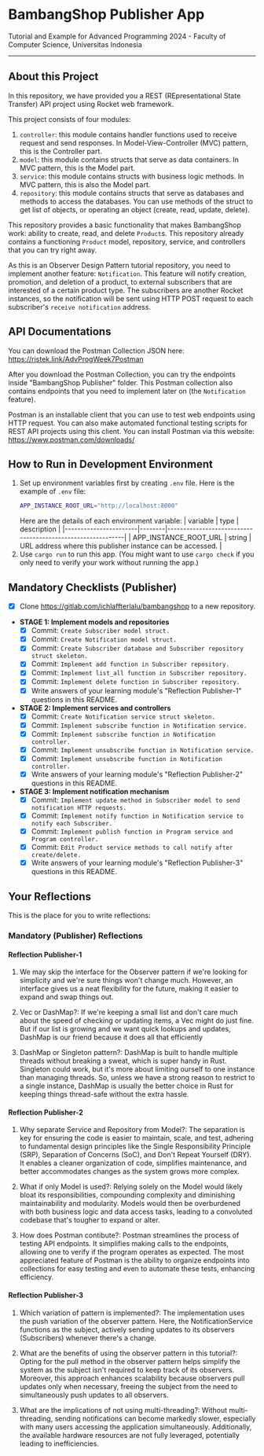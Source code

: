 # BambangShop Publisher App
Tutorial and Example for Advanced Programming 2024 - Faculty of Computer Science, Universitas Indonesia

---

## About this Project
In this repository, we have provided you a REST (REpresentational State Transfer) API project using Rocket web framework.

This project consists of four modules:
1.  `controller`: this module contains handler functions used to receive request and send responses.
    In Model-View-Controller (MVC) pattern, this is the Controller part.
2.  `model`: this module contains structs that serve as data containers.
    In MVC pattern, this is the Model part.
3.  `service`: this module contains structs with business logic methods.
    In MVC pattern, this is also the Model part.
4.  `repository`: this module contains structs that serve as databases and methods to access the databases.
    You can use methods of the struct to get list of objects, or operating an object (create, read, update, delete).

This repository provides a basic functionality that makes BambangShop work: ability to create, read, and delete `Product`s.
This repository already contains a functioning `Product` model, repository, service, and controllers that you can try right away.

As this is an Observer Design Pattern tutorial repository, you need to implement another feature: `Notification`.
This feature will notify creation, promotion, and deletion of a product, to external subscribers that are interested of a certain product type.
The subscribers are another Rocket instances, so the notification will be sent using HTTP POST request to each subscriber's `receive notification` address.

## API Documentations

You can download the Postman Collection JSON here: https://ristek.link/AdvProgWeek7Postman

After you download the Postman Collection, you can try the endpoints inside "BambangShop Publisher" folder.
This Postman collection also contains endpoints that you need to implement later on (the `Notification` feature).

Postman is an installable client that you can use to test web endpoints using HTTP request.
You can also make automated functional testing scripts for REST API projects using this client.
You can install Postman via this website: https://www.postman.com/downloads/

## How to Run in Development Environment
1.  Set up environment variables first by creating `.env` file.
    Here is the example of `.env` file:
    ```bash
    APP_INSTANCE_ROOT_URL="http://localhost:8000"
    ```
    Here are the details of each environment variable:
    | variable              | type   | description                                                |
    |-----------------------|--------|------------------------------------------------------------|
    | APP_INSTANCE_ROOT_URL | string | URL address where this publisher instance can be accessed. |
2.  Use `cargo run` to run this app.
    (You might want to use `cargo check` if you only need to verify your work without running the app.)

## Mandatory Checklists (Publisher)
-   [x] Clone https://gitlab.com/ichlaffterlalu/bambangshop to a new repository.
-   **STAGE 1: Implement models and repositories**
    -   [x] Commit: `Create Subscriber model struct.`
    -   [x] Commit: `Create Notification model struct.`
    -   [x] Commit: `Create Subscriber database and Subscriber repository struct skeleton.`
    -   [x] Commit: `Implement add function in Subscriber repository.`
    -   [x] Commit: `Implement list_all function in Subscriber repository.`
    -   [x] Commit: `Implement delete function in Subscriber repository.`
    -   [x] Write answers of your learning module's "Reflection Publisher-1" questions in this README.
-   **STAGE 2: Implement services and controllers**
    -   [x] Commit: `Create Notification service struct skeleton.`
    -   [x] Commit: `Implement subscribe function in Notification service.`
    -   [x] Commit: `Implement subscribe function in Notification controller.`
    -   [x] Commit: `Implement unsubscribe function in Notification service.`
    -   [x] Commit: `Implement unsubscribe function in Notification controller.`
    -   [x] Write answers of your learning module's "Reflection Publisher-2" questions in this README.
-   **STAGE 3: Implement notification mechanism**
    -   [x] Commit: `Implement update method in Subscriber model to send notification HTTP requests.`
    -   [x] Commit: `Implement notify function in Notification service to notify each Subscriber.`
    -   [x] Commit: `Implement publish function in Program service and Program controller.`
    -   [x] Commit: `Edit Product service methods to call notify after create/delete.`
    -   [x] Write answers of your learning module's "Reflection Publisher-3" questions in this README.

## Your Reflections
This is the place for you to write reflections:

### Mandatory (Publisher) Reflections

#### Reflection Publisher-1
1. We may skip the interface for the Observer pattern if we're looking for simplicity and we're sure things won't change much. However, an interface gives us a neat flexibility for the future, making it easier to expand and swap things out.

2. Vec or DashMap?: If we're keeping a small list and don't care much about the speed of checking or updating items, a Vec might do just fine. But if our list is growing and we want quick lookups and updates, DashMap is our friend because it does all that efficiently

3. DashMap or Singleton pattern?: DashMap is built to handle multiple threads without breaking a sweat, which is super handy in Rust. Singleton could work, but it's more about limiting ourself to one instance than managing threads. So, unless we have a strong reason to restrict to a single instance, DashMap is usually the better choice in Rust for keeping things thread-safe without the extra hassle.


#### Reflection Publisher-2
1. Why separate Service and Repository from Model?: The separation is key for ensuring the code is easier to maintain, scale, and test, adhering to fundamental design principles like the Single Responsibility Principle (SRP), Separation of Concerns (SoC), and Don't Repeat Yourself (DRY). It enables a cleaner organization of code, simplifies maintenance, and better accommodates changes as the system grows more complex.

2. What if only Model is used?: Relying solely on the Model would likely bloat its responsibilities, compounding complexity and diminishing maintainability and modularity. Models would then be overburdened with both business logic and data access tasks, leading to a convoluted codebase that's tougher to expand or alter.

3. How does Postman contibute?: Postman streamlines the process of testing API endpoints. It simplifies making calls to the endpoints, allowing one to verify if the program operates as expected. The most appreciated feature of Postman is the ability to organize endpoints into collections for easy testing and even to automate these tests, enhancing efficiency.

#### Reflection Publisher-3
1. Which variation of pattern is implemented?: The implementation uses the push variation of the observer pattern. Here, the NotificationService functions as the subject, actively sending updates to its observers (Subscribers) whenever there's a change.

2. What are the benefits of using the observer pattern in this tutorial?: Opting for the pull method in the observer pattern helps simplify the system as the subject isn't required to keep track of its observers. Moreover, this approach enhances scalability because observers pull updates only when necessary, freeing the subject from the need to simultaneously push updates to all observers.

3. What are the implications of not using multi-threading?: Without multi-threading, sending notifications can become markedly slower, especially with many users accessing the application simultaneously. Additionally, the available hardware resources are not fully leveraged, potentially leading to inefficiencies.
